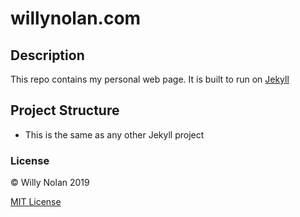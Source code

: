# willynolan.com

## Description
This repo contains my personal web page. It is built to run on [Jekyll](https://jekyllrb.com/)

## Project Structure
- This is the same as any other Jekyll project

### License
:copyright: Willy Nolan 2019

[MIT License](LICENSE.txt)
